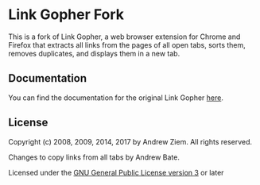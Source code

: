 # Link Gopher Fork

This is a fork of Link Gopher, a web browser extension for Chrome and Firefox that extracts all links from the pages of all open tabs, sorts them, removes duplicates, and displays them in a new tab.

## Documentation
You can find the documentation for the original Link Gopher [here](https://sites.google.com/site/linkgopher/Home).

## License
Copyright (c) 2008, 2009, 2014, 2017 by Andrew Ziem. All rights reserved.

Changes to copy links from all tabs by Andrew Bate.

Licensed under the [GNU General Public License version 3](https://www.gnu.org/licenses/gpl-3.0.en.html) or later
